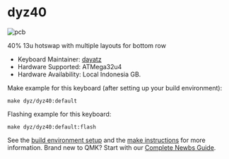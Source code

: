 # dyz40

![pcb](https://i.imgur.com/XFYzF94h.jpg)

40% 13u hotswap with multiple layouts for bottom row

-   Keyboard Maintainer: [dayatz](https://github.com/dayatz)
-   Hardware Supported: ATMega32u4
-   Hardware Availability: Local Indonesia GB.

Make example for this keyboard (after setting up your build environment):

    make dyz/dyz40:default

Flashing example for this keyboard:

    make dyz/dyz40:default:flash

See the [build environment setup](https://docs.qmk.fm/#/getting_started_build_tools) and the [make instructions](https://docs.qmk.fm/#/getting_started_make_guide) for more information. Brand new to QMK? Start with our [Complete Newbs Guide](https://docs.qmk.fm/#/newbs).
